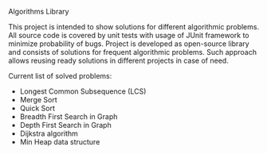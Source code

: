 Algorithms Library

   This project is intended to show solutions for different algorithmic 
problems. All source code is covered by unit tests with usage of JUnit 
framework to minimize probability of bugs. 
Project is developed as open-source library and consists of solutions 
for frequent algorithmic problems. Such approach allows reusing ready 
solutions in different projects in case of need.


Current list of solved problems:
+ Longest Common Subsequence (LCS) 
+ Merge Sort
+ Quick Sort
+ Breadth First Search in Graph
+ Depth First Search in Graph
+ Dijkstra algorithm
+ Min Heap data structure